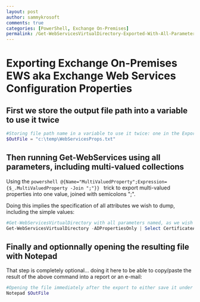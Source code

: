```yaml
---
layout: post
author: sammykrosoft
comments: true
categories: [PowerShell, Exchange On-Premises]
permalink: /Get-WebServicesVirtualDirectory-Exported-With-All-Parameters.html
---
```


# Exporting Exchange On-Premises EWS aka Exchange Web Services Configuration Properties

## First we store the output file path into a variable to use it twice
```powershell
#Storing file path name in a variable to use it twice: one in the Export-CSV, one to open it after populating it
$OutFile = "c:\temp\WebServicesProps.txt"
```

## Then running Get-WebServices using all parameters, including multi-valued collections

Using the ```powershell @{Name="MultiValuedProperty";Expression={$_.MultiValuedProperty -Join ";"}} ``` trick to export multi-valued properties into one value, joined with semicolons ";".

Doing this implies the specification of all attributes we wish to dump, including the simple values:

```powershell
#Get-WebServicesVirtualDirectory with all parameters named, as we wish to export the Multivalued AD, Strings and System parameters at once - Using $OutFile for Export-CSV
Get-WebServicesVirtualDirectory -ADPropertiesOnly | Select CertificateAuthentication, InternalNLBBypassUrl, GzipLevel, MRSProxyEnabled, Name, LiveIdNegotiateAuthentication, WSSecurityAuthentication, LiveIdBasicAuthentication, BasicAuthentication, DigestAuthentication, WindowsAuthentication, OAuthAuthentication, AdfsAuthentication, MetabasePath, Path, ExtendedProtectionTokenChecking, AdminDisplayVersion, Server, InternalUrl, ExternalUrl, AdminDisplayName, ExchangeVersion, DistinguishedName, Identity, Guid, ObjectCategory, WhenChanged, WhenCreated, WhenChangedUTC, WhenCreatedUTC, OrganizationId, Id, OriginatingServer, IsValid, ObjectState, @{Name="ExternalAuthenticationMethods";Expression={$_.ExternalAuthenticationMethods -join ";"}}, @{Name="InternalAuthenticationMethods";Expression={$_.InternalAuthenticationMethods -join ";"}}, @{Name="ExtendedProtectionFlags";Expression={$_.ExtendedProtectionFlags -join ";"}}, @{Name="ExtendedProtectionSPNList";Expression={$_.ExtendedProtectionSPNList -join ";"}}, @{Name="ObjectClass";Expression={$_.ObjectClass -join ";"}} | Export-CSV -NoTypeInformation $OutFile
```

## Finally and optionnally opening the resulting file with Notepad

That step is completely optional... doing it here to be able to copy/paste the result of the above command into a report or an e-mail:

```powershell
#Opening the file immediately after the export to either save it under another name or copy/paste the results directly
Notepad $OutFile
```
